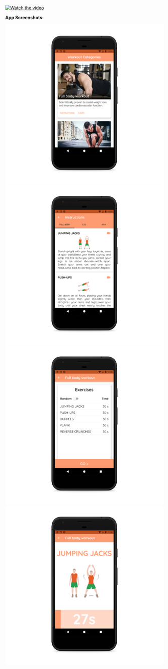 [![Watch the video](https://i.sstatic.net/Vp2cE.png)](https://drive.google.com/file/d/1HMmwnuccLZfG1_QKh99epKUqceK_fT8E/view?usp=sharing)

<p><strong>App Screenshots:</strong>&nbsp;</p>

![](Screenshots/Screenshot_1594717551_pixel_quite_black_portrait.png)
![](Screenshots/Screenshot_1594717559_pixel_quite_black_portrait.png)
![](Screenshots/Screenshot_1594717567_pixel_quite_black_portrait.png)
![](Screenshots/Screenshot_1594717573_pixel_quite_black_portrait.png)

